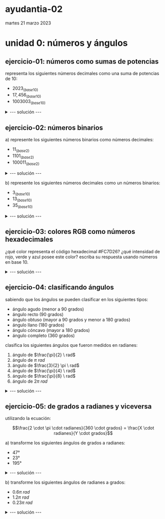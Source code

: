 # ayudantia-02

martes 21 marzo 2023

# unidad 0: números y ángulos

<!---
## qué deben saber:

- diferencia entre números naturales y reales
- noción de infinito
- qué son los sistemas numéricos
- conversión entre sistemas numéricos distintos
    - sistema decimal
    - sistema binario
    - sistema hexadecimal
- qué es son los ángulos y como se miden
- diferencia entre grados y radianes
- conversión entre grados y radianes
- ¿qué es $\pi$?
--->

## ejercicio-01: números como sumas de potencias

representa los siguientes números decimales como una suma de potencias de 10:

- $2023_{(base10)}$
- $17,456_{(base10)}$
- $1003003_{(base10)}$

<details>
<summary>--- solución ---</summary>

los números que utilizamos día a día está formado por un código de diez símbolos (del 0 al 9). A esto se le llama un código numérico de base 10.

para realizar la suma de potencias de 10 nos debemos fijar en el orden de los números de derecha a izquierda.

el resultado para los números pedidos es:

- $2023_{(base10)} \Rightarrow 2 \cdot 10^3 + 2 \cdot 10^1 + 3 \cdot 10^0$

- $17.456_{(base10)}  \Rightarrow  1 \cdot 10^1 + 7 \cdot 10^0 + 4 \cdot 10^{-1} + 5 \cdot 10^{-2} + 6 \cdot 10^{-2}$

- $1003003_{(base10)} \Rightarrow 1 \cdot 10^6 + 3 \cdot 10^3 + 3 \cdot 10^0$

</details>

## ejercicio-02: números binarios

a) represente los siguientes números binarios como números decimales:

- $11_{(base2)}$
- $1101_{(base2)}$
- $100011_{(base2)}$

<details>
    <summary>--- solución ---</summary>

el sistema binario ocupa solamente dos dígitos (0 y 1).

para convertir cualquier número binario a un número decimal, debemos representar el número como una suma de potencias de 2 y luego sumar.

para el caso del número binario 11, la suma de potencias de dos quedaría:

$$11_{(base2)} \Rightarrow 1 \cdot 2^1 + 1 \cdot 2^0$$

$$= 2 + 1 = 3_{(base10)}$$

$$\therefore \ 11_{(base2)} \Rightarrow 3_{(base10)}$$

para el caso del número binario 1101:

$$1101_{(base2)} \Rightarrow 1 \cdot 2^3 + 1 \cdot 2^2 + 0 \cdot 2^1 + 1 \cdot 2^0$$

$$= 8 + 4 + 0 + 1 \\ = 13_{(base10)}$$

$$\therefore \ 1101_{(base2)} \Rightarrow 13_{(base10)}$$

y para convertir el número binario 100011 a decimal:

$$100011_{(base2)} \Rightarrow 1 \cdot 2^5 + 1 \cdot 2^1 + 1 \cdot 2^0$$

$$= 32 + 2 + 1 \\ = 35_{(base10)}$$

$$\therefore \ 100011_{(base2)} \Rightarrow 35_{(base10)}$$

</details>

b) represente los siguientes números decimales como un números binarios:

- $3_{(base10)}$
- $13_{(base10)}$
- $35_{(base10)}$

<details>
    <summary>--- solución ---</summary>

para convertir un número en base 10 a cualquier otra base, debemos realizar divisiones sucesivas e ir registrando el residuo de esa división.

para convertir $3_{(base10)}$ hacemos lo siguiente:

1. Dividimos $3 \div 2 = 1$ con residuo $1$. este residuo es la primera cifra de nuestro número binario.
2. dividimo $1 \div 2 = 0$ con residuo $1$. este residuo es la segunda cifra de nuestro número binario.

para formar el número binario recopilamos los residuos calculados:

$$\therefore \ 3_{(base10)} \Rightarrow 11_{(base2)}$$

para convertir $13_{(base10)}$ hacemos lo siguiente:

1. Dividimos $13 \div 2 = 6$ con residuo $1$
2. Dividimos $6 \div 2 = 3$ con residuo $0$
3. Dividimos $3 \div 2 = 1$ con residuo $1$
4. Dividimos $1 \div 2 = 0$ con residuo $1$

recopilando los residuos obtenemos:

$$\therefore \ 13_{(base10)} \Rightarrow 1101_{(base2)}$$

Para convertir $35_{(base10)}$ hacemos lo mismo:

1. dividimos $35 \div 2 = 17$ con residuo $1$
2. dividimos $17 \div 2 = 8$ con residuo $1$
3. dividimos $8 \div 2 = 4$ con residuo $0$
4. dividimos $4 \div 2 = 2$ con residuo $0$
5. dividimos $2 \div 2 = 1$ con residuo $0$
6. dividimos $1 \div 2 = 0$ con residuo $1$

recopilando los residuos obtenemos:

$$\therefore \ 35_{(base10)} \Rightarrow 100011_{(base2)}$$

</details>

## ejercicio-03: colores RGB como números hexadecimales

¿qué color representa el código hexadecimal #FC7D26? ¿qué intensidad de rojo, verde y azul posee este color? escriba su respuesta usando números en base 10.

<details>
    <summary>--- solución ---</summary>

usualmente en los sistemas digitales como nuestros computadores o celulares se utilizan números en base hexadecimal para representar los colores del espectro visible, con números que van del 0 a 255.

el código hexadecimal posee 16 símbolos:

| base 10 | 0   | 1   | 2   | 3   | 4   | 5   | 6   | 7   | 8   | 9   | 10  | 11  | 12  | 13  | 14  | 15  |
| ------- | --- | --- | --- | --- | --- | --- | --- | --- | --- | --- | --- | --- | --- | --- | --- | --- |
| base 16 | 0   | 1   | 2   | 3   | 4   | 5   | 6   | 7   | 8   | 9   | A   | B   | C   | D   | E   | F   |

los códigos de colores poseen 6 cifras hexadecimales. ej: #AA00FF

las dos cifras más a la izquierda representan la intensidad del color rojo, las próximas dos cifras la intensidad del color verde, y las últimas dos cifras la intensidad del color azul.

### analizando el color #FC7D26

el color #FC7D26 tiene FC en rojo, 7D en verde y 26 en azul.

### intensidad de rojo

para convertir la cifra FC a decimal hacemos la multiplicación por potencias de 16:

$$FC_{(base16)} \Rightarrow F \cdot 16^1 + C \cdot 16^0$$

convertimos las letras a números

$$FC_{(base16)} \Rightarrow 15 \cdot 16^1 + 12 \cdot 16^0$$

y calculamos

$$= 240 + 12 = 252$$

$$\therefore \ FC_{(base16)} \Rightarrow 252_{(base10)}$$

por lo tanto este color tiene una intensidad 252 de rojo.

### intensidad de verde

para convertir la cifra 7D a decimal hacemos la multiplicación por potencias de 16:

$$7D_{(base16)} \Rightarrow 7 \cdot 16^1 + D \cdot 16^0$$

convertimos las letras a números decimales

$$7D_{(base16)} \Rightarrow 7 \cdot 16^1 + 13 \cdot 16^0$$

y calculamos

$$= 112 + 13 = 125$$

$$\therefore \ 7D_{(base16)} \Rightarrow 125_{(base10)}$$

por lo tanto este color tiene una intensidad 125 de verde.

### Intensidad de azul

para convertir la cifra 26 a decimal hacemos la multiplicación por potencias de 16:

$$26_{(base16)} \Rightarrow 2 \cdot 16^1 + 6 \cdot 16^0$$

y calculamos

$$= 32 + 6 = 38$$

$$\therefore \ 26_{(base16)} \Rightarrow 38_{(base10)}$$

por lo tanto este color tiene una intensidad 38 de azul.

### conclusión final

finalmente tenemos que este color está formado por la siguiente combinación de colores RGB:

$$\therefore \ FC7D26_{(base16)} \Rightarrow (R,G,B) = (252_{(base10)}, \ 125_{(base10)}, \ 38_{(base10)})$$

este color tiene mucho rojo (cerca del máximo de 255), intensidad moderada de verde y muy poco azul, por lo que se puede concluir que representa un color anaranjado, al ser un sistema aditivo.

</details>

## ejercicio-04: clasificando ángulos

sabiendo que los ángulos se pueden clasificar en los siguientes tipos:

- ángulo agudo (menor a 90 grados)
- ángulo recto (90 grados)
- ángulo obtuso (mayor a 90 grados y menor a 180 grados)
- ángulo llano (180 grados)
- ángulo cóncavo (mayor a 180 grados)
- ángulo completo (360 grados)

clasifica los siguientes ángulos que fueron medidos en radianes:

1. ángulo de $\frac{\pi}{2} \ rad$
2. ángulo de $\pi \ rad$
3. ángulo de $\frac{3}{2} \pi \ rad$
4. ángulo de $\frac{\pi}{4} \ rad$
5. ángulo de $\frac{\pi}{8} \ rad$
6. ángulo de $2 \pi \ rad$

<details>
<summary>--- solución ---</summary>

para resolver lo pedido es necesario saber que $360°$ equivalen a $2 \pi \ rad$.

1. es un ángulo recto ya que $\frac{\pi}{2} \ rad$ corresponden a $90°$
2. es un ángulo llano ya que $\pi \ rad$ equivalen a $180°$
3. es un ángulo cóncavo ya que $\frac{3}{2} \pi \ rad$ corresponden a $270°$ (tres veces $90°$).
4. es un ángulo agudo ya que $\frac{\pi}{4} \ rad$ corresponden a $45°$
5. es un ángulo agudo ya que $\frac{\pi}{8} \ rad$ corresponden a $22.5°$
6. es un ángulo completo ya que $2 \pi \ rad$ corresponden a $360°$
</details>

## ejercicio-05: de grados a radianes y viceversa

utilizando la ecuación:

$$\frac{2 \cdot \pi \cdot radianes}{360 \cdot grados} = \frac{X \cdot radianes}{Y \cdot grados}$$

a) transforme los siguientes ángulos de grados a radianes:

- $47°$
- $23°$
- $195°$

<details>
<summary>--- solución ---</summary>

- para transformar $47°$ a radianes reemplazamos en la ecuación y calculamos:

$$\frac{2 \pi}{360°} = \frac{X}{47°}$$

$$X = \frac{2 \pi \cdot 47°}{360°}$$

$$X = 0.261 \pi \ rad$$

- para transformar $23°$ a radianes reemplazamos en la ecuación y calculamos:

$$\frac{2 \pi}{360°} = \frac{X}{23°}$$

$$X = \frac{2 \pi \cdot 23°}{360°}$$

$$X = 0.128 \pi \ rad$$

- para transformar $195°$ a radianes reemplazamos en la ecuación y calculamos:

$$\frac{2 \pi}{360°} = \frac{X}{195°}$$

$$X = \frac{2 \pi \cdot 195°}{360°}$$

$$X = 1.083 \pi \ rad$$

</details>

b) transforme los siguientes ángulos de radianes a grados:

- $0.6 \pi \ rad$
- $1.2 \pi \ rad$
- $0.23 \pi \ rad$

<details>
<summary>--- solución ---</summary>

- para transformar $0.6 \ rad$ a grados reemplazamos en la ecuación y calculamos:

$$\frac{2 \pi}{360°} = \frac{0.6 \pi \ rad}{Y}$$

$$Y = \frac{0.6 \pi \cdot 360}{2\pi}$$

$$Y = 108°$$

- para transformar $1.2 \pi \ rad$ a grados reemplazamos en la ecuación y calculamos:

$$\frac{2 \pi}{360°} = \frac{1.2 \pi \ rad}{Y}$$

$$Y = \frac{1.2 \pi \cdot 360}{2\pi}$$

$$Y = 216°$$

- para transformar $0.23 \pi \ rad$ a grados reemplazamos en la ecuación y calculamos:

$$\frac{2 \pi}{360°} = \frac{0.23 \pi \ rad}{Y}$$

$$Y = \frac{0.23 \pi \cdot 360}{2\pi}$$

$$Y = 41.4°$$

</details>
